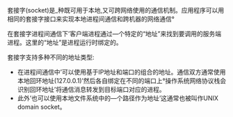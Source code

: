 套接字(socket)是_种既可用于本地,又可跨网络使用的通信机制。应用程序可以用相同的套接字接口来实现本地进程间通信和跨机器的网络通信°

在套接字进程间通信下’客户端进程通过—个特定的“地址”来找到要调用的服务端进程。这里的“地址”是进程运行时绑定的。

套接字支持多种不同的地址类型:

- 在进程间通信中’可以使用基于IP地址和端口的组合的地址。通信双方通常使用本地回环地址(127.0.0.1)’然后各自绑定在不同的端口上°操作系统网络协议栈会识别回环地址’将通信消息转发到目标端口对应的进程。
- 此外’也可以使用本地文件系统中的—个路径作为地址’这通常也被叫作UNⅨ domain socket。
